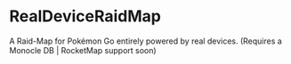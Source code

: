 # RealDeviceRaidMap
A Raid-Map for Pokémon Go entirely powered by real devices. (Requires a Monocle DB | RocketMap support soon)
